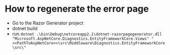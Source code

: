 # How to regenerate the error page
* Go to the Razor Generator project
* dotnet build
* run `dotnet .\bin\Debug\netcoreapp2.1\dotnet-razorpagegenerator.dll "Microsoft.AspNetCore.Diagnostics.EntityFrameworkCore.Views" "<<PathToAspNetCore>>\src\Middleware\Diagnostics.EntityFrameworkCore\src\"`